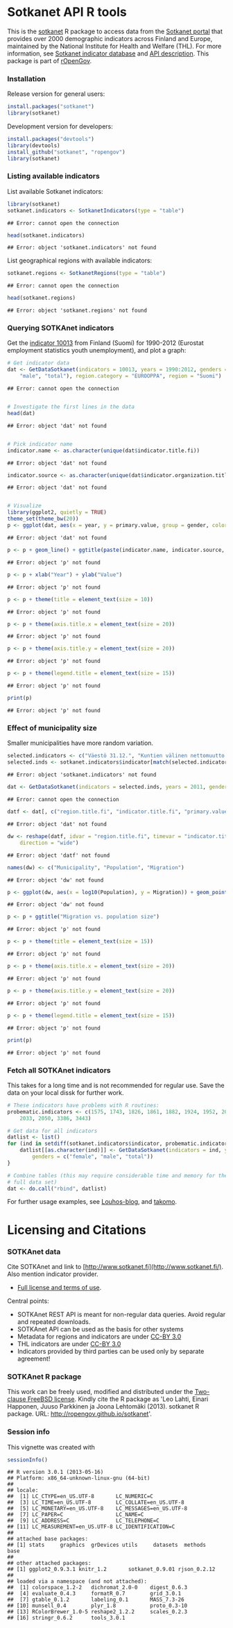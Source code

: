 <!--
%\VignetteEngine{knitr}
%\VignetteIndexEntry{An R Markdown Vignette made with knitr}
-->

Sotkanet API R tools
===========

This is the [sotkanet](http://ropengov.github.com/sotkanet) R package to access data from the [Sotkanet portal](http://uusi.sotkanet.fi/portal/page/portal/etusivu/hakusivu) that provides over 2000 demographic indicators across Finland and Europe, maintained by the National Institute for Health and Welfare (THL). For more information, see [Sotkanet indicator database](http://uusi.sotkanet.fi/portal/page/portal/etusivu/tietoa_palvelusta) and [API description](http://uusi.sotkanet.fi/portal/pls/portal/!PORTAL.wwpob_page.show?_docname=22001.PDF). This package is part of [rOpenGov](http://ropengov.github.com/).


### Installation

Release version for general users:


```r
install.packages("sotkanet")
library(sotkanet)
```


Development version for developers:


```r
install.packages("devtools")
library(devtools)
install_github("sotkanet", "ropengov")
library(sotkanet)
```


### Listing available indicators

List available Sotkanet indicators:


```r
library(sotkanet)
sotkanet.indicators <- SotkanetIndicators(type = "table")
```

```
## Error: cannot open the connection
```

```r
head(sotkanet.indicators)
```

```
## Error: object 'sotkanet.indicators' not found
```


List geographical regions with available indicators:


```r
sotkanet.regions <- SotkanetRegions(type = "table")
```

```
## Error: cannot open the connection
```

```r
head(sotkanet.regions)
```

```
## Error: object 'sotkanet.regions' not found
```



### Querying SOTKAnet indicators

Get the [indicator 10013](http://uusi.sotkanet.fi/portal/page/portal/etusivu/hakusivu/metadata?type=I&indicator=10013) from Finland (Suomi) for 1990-2012 (Eurostat employment statistics youth unemployment), and plot a graph:


```r
# Get indicator data
dat <- GetDataSotkanet(indicators = 10013, years = 1990:2012, genders = c("female", 
    "male", "total"), region.category = "EUROOPPA", region = "Suomi")
```

```
## Error: cannot open the connection
```

```r

# Investigate the first lines in the data
head(dat)
```

```
## Error: object 'dat' not found
```

```r

# Pick indicator name
indicator.name <- as.character(unique(dat$indicator.title.fi))
```

```
## Error: object 'dat' not found
```

```r
indicator.source <- as.character(unique(dat$indicator.organization.title.fi))
```

```
## Error: object 'dat' not found
```

```r

# Visualize
library(ggplot2, quietly = TRUE)
theme_set(theme_bw(20))
p <- ggplot(dat, aes(x = year, y = primary.value, group = gender, color = gender))
```

```
## Error: object 'dat' not found
```

```r
p <- p + geom_line() + ggtitle(paste(indicator.name, indicator.source, sep = " / "))
```

```
## Error: object 'p' not found
```

```r
p <- p + xlab("Year") + ylab("Value")
```

```
## Error: object 'p' not found
```

```r
p <- p + theme(title = element_text(size = 10))
```

```
## Error: object 'p' not found
```

```r
p <- p + theme(axis.title.x = element_text(size = 20))
```

```
## Error: object 'p' not found
```

```r
p <- p + theme(axis.title.y = element_text(size = 20))
```

```
## Error: object 'p' not found
```

```r
p <- p + theme(legend.title = element_text(size = 15))
```

```
## Error: object 'p' not found
```

```r
print(p)
```

```
## Error: object 'p' not found
```



### Effect of municipality size

Smaller municipalities have more random variation.


```r
selected.indicators <- c("Väestö 31.12.", "Kuntien välinen nettomuutto / 1 000 asukasta")
selected.inds <- sotkanet.indicators$indicator[match(selected.indicators, sotkanet.indicators$indicator.title.fi)]
```

```
## Error: object 'sotkanet.indicators' not found
```

```r
dat <- GetDataSotkanet(indicators = selected.inds, years = 2011, genders = c("total"))
```

```
## Error: cannot open the connection
```

```r
datf <- dat[, c("region.title.fi", "indicator.title.fi", "primary.value")]
```

```
## Error: object 'dat' not found
```

```r
dw <- reshape(datf, idvar = "region.title.fi", timevar = "indicator.title.fi", 
    direction = "wide")
```

```
## Error: object 'datf' not found
```

```r
names(dw) <- c("Municipality", "Population", "Migration")
```

```
## Error: object 'dw' not found
```

```r
p <- ggplot(dw, aes(x = log10(Population), y = Migration)) + geom_point(size = 3)
```

```
## Error: object 'dw' not found
```

```r
p <- p + ggtitle("Migration vs. population size")
```

```
## Error: object 'p' not found
```

```r
p <- p + theme(title = element_text(size = 15))
```

```
## Error: object 'p' not found
```

```r
p <- p + theme(axis.title.x = element_text(size = 20))
```

```
## Error: object 'p' not found
```

```r
p <- p + theme(axis.title.y = element_text(size = 20))
```

```
## Error: object 'p' not found
```

```r
p <- p + theme(legend.title = element_text(size = 15))
```

```
## Error: object 'p' not found
```

```r
print(p)
```

```
## Error: object 'p' not found
```




### Fetch all SOTKAnet indicators

This takes for a long time and is not recommended for regular
use. Save the data on your local dissk for further work.



```r
# These indicators have problems with R routines:
probematic.indicators <- c(1575, 1743, 1826, 1861, 1882, 1924, 1952, 2000, 2001, 
    2033, 2050, 3386, 3443)

# Get data for all indicators
datlist <- list()
for (ind in setdiff(sotkanet.indicators$indicator, probematic.indicators)) {
    datlist[[as.character(ind)]] <- GetDataSotkanet(indicators = ind, years = 1990:2013, 
        genders = c("female", "male", "total"))
}

# Combine tables (this may require considerable time and memory for the
# full data set)
dat <- do.call("rbind", datlist)
```


For further usage examples, see
[Louhos-blog](http://louhos.wordpress.com), and
[takomo](https://github.com/louhos/takomo/tree/master/Sotkanet).


# Licensing and Citations

### SOTKAnet data

Cite SOTKAnet and link to [http://www.sotkanet.fi](http://www.sotkanet.fi/). Also mention indicator provider. 

 * [Full license and terms of use](http://uusi.sotkanet.fi/portal/page/portal/etusivu/tietoa_palvelusta). 

Central points:

 * SOTKAnet REST API is meant for non-regular data queries. Avoid regular and repeated downloads.
 * SOTKAnet API can be used as the basis for other systems
 * Metadata for regions and indicators are under [CC-BY 3.0](http://creativecommons.org/licenses/by/3.0/) 
 * THL indicators are under [CC-BY 3.0](http://creativecommons.org/licenses/by/3.0/) 
 * Indicators provided by third parties can be used only by separate agreement!


### SOTKAnet R package

This work can be freely used, modified and distributed under the
[Two-clause FreeBSD
license](http://en.wikipedia.org/wiki/BSD\_licenses). Kindly cite the
R package as 'Leo Lahti, Einari Happonen, Juuso Parkkinen ja Joona
Lehtomäki (2013). sotkanet R package. URL:
http://ropengov.github.io/sotkanet'.


### Session info


This vignette was created with


```r
sessionInfo()
```

```
## R version 3.0.1 (2013-05-16)
## Platform: x86_64-unknown-linux-gnu (64-bit)
## 
## locale:
##  [1] LC_CTYPE=en_US.UTF-8       LC_NUMERIC=C              
##  [3] LC_TIME=en_US.UTF-8        LC_COLLATE=en_US.UTF-8    
##  [5] LC_MONETARY=en_US.UTF-8    LC_MESSAGES=en_US.UTF-8   
##  [7] LC_PAPER=C                 LC_NAME=C                 
##  [9] LC_ADDRESS=C               LC_TELEPHONE=C            
## [11] LC_MEASUREMENT=en_US.UTF-8 LC_IDENTIFICATION=C       
## 
## attached base packages:
## [1] stats     graphics  grDevices utils     datasets  methods   base     
## 
## other attached packages:
## [1] ggplot2_0.9.3.1 knitr_1.2       sotkanet_0.9.01 rjson_0.2.12   
## 
## loaded via a namespace (and not attached):
##  [1] colorspace_1.2-2   dichromat_2.0-0    digest_0.6.3      
##  [4] evaluate_0.4.3     formatR_0.7        grid_3.0.1        
##  [7] gtable_0.1.2       labeling_0.1       MASS_7.3-26       
## [10] munsell_0.4        plyr_1.8           proto_0.3-10      
## [13] RColorBrewer_1.0-5 reshape2_1.2.2     scales_0.2.3      
## [16] stringr_0.6.2      tools_3.0.1
```

